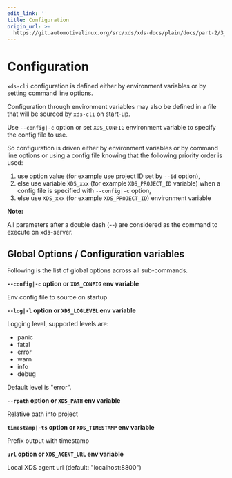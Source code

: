 ```yaml
---
edit_link: ''
title: Configuration
origin_url: >-
  https://git.automotivelinux.org/src/xds/xds-docs/plain/docs/part-2/3_xds-cli/2_config.md?h=icefish
---
```


<!-- WARNING: This file is generated by fetch_docs.js using /home/boron/Documents/AGL/docs-webtemplate/site/_data/tocs/devguides/icefish/xds-docs-guides-devguides-book.yml -->

# Configuration

`xds-cli` configuration is defined either by environment variables or by
setting command line options.

Configuration through environment variables may also be defined in a file that
will be sourced by `xds-cli` on start-up.

Use `--config|-c` option or set `XDS_CONFIG` environment variable to specify the config file to use.

So configuration is driven either by environment variables or by command line
options or using a config file knowing that the following priority order is used:

1. use option value (for example use project ID set by `--id` option),
1. else use variable `XDS_xxx` (for example `XDS_PROJECT_ID` variable) when a
   config file is specified with `--config|-c` option,
1. else use `XDS_xxx` (for example `XDS_PROJECT_ID`) environment variable

<!-- section-note -->
**Note:**

All parameters after a double dash (--) are considered as the command
to execute on xds-server.
<!-- end-section-note -->

## Global Options / Configuration variables

Following is the list of global options across all sub-commands.

__`--config|-c` option or `XDS_CONFIG` env variable__

Env config file to source on startup

__`--log|-l` option or `XDS_LOGLEVEL` env variable__

Logging level, supported levels are:

- panic
- fatal
- error
- warn
- info
- debug

Default level is "error".

**`--rpath` option or `XDS_PATH` env variable**

Relative path into project

**`timestamp|-ts` option or `XDS_TIMESTAMP` env variable**

Prefix output with timestamp

**`url` option or `XDS_AGENT_URL` env variable**

Local XDS agent url (default: "localhost:8800")
